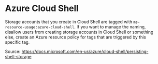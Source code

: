 # Azure Cloud Shell

Storage accounts that you create in Cloud Shell are tagged with ``ms-resource-usage:azure-cloud-shell``. If you want to manage the naming, disallow users from creating storage accounts in Cloud Shell or something else, create an Azure resource policy for tags that are triggered by this specific tag.

Source: <https://docs.microsoft.com/en-us/azure/cloud-shell/persisting-shell-storage>

